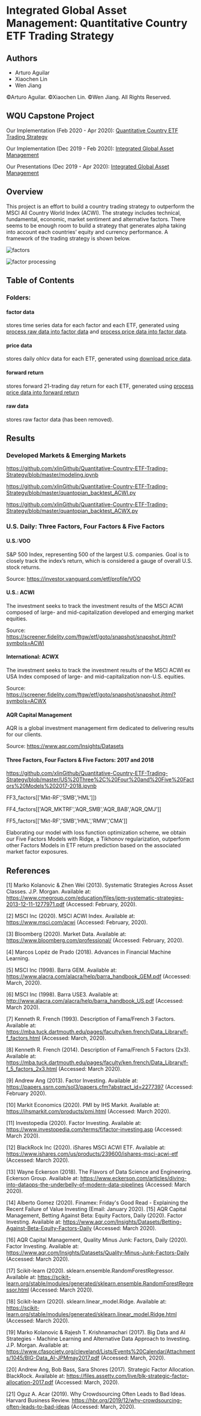 # Integrated Global Asset Management: Quantitative Country ETF Trading Strategy

## Authors
* Arturo Aguilar
* Xiaochen Lin
* Wen Jiang

©Arturo Aguilar. ©Xiaochen Lin. ©Wen Jiang. All Rights Reserved.

## WQU Capstone Project

Our Implementation (Feb 2020 - Apr 2020): [Quantitative Country ETF Trading Strategy](https://github.com/xlinGithub/Quantitative-Country-ETF-Trading-Strategy)

Our Implementation (Dec 2019 - Feb 2020): [Integrated Global Asset Management](https://github.com/wenjiangwj1/Integrated-Global-Equity-Asset-Management)

Our Presentations (Dec 2019 - Apr 2020): [Integrated Global Asset Management](https://drive.google.com/drive/u/2/folders/1gL_FQaxAiupznbdxg7vLuEPTecbatp34)

## Overview
 
This project is an effort to build a country trading strategy to outperform the MSCI All Country World Index (ACWI). The strategy includes technical, fundamental, economic, market sentiment and alternative factors. There seems to be enough room to build a strategy that generates alpha taking into account each countries’ equity and currency performance. A framework of the trading strategy is shown below.

![factors](/factors.png#center)

![factor processing](/factor%20processing.png#center)



## Table of Contents
### Folders:
#### factor data
stores time series data for each factor and each ETF, generated using [process raw data into factor data](/process%20raw%20data%20into%20factor%20data.ipynb) and [process price data into factor data](/process%20price%20data%20into%20factor%20data.ipynb).
#### price data
stores daily ohlcv data for each ETF, generated using [download price data](/download%20price%20data.ipynb).
#### forward return
stores forward 21-trading day return for each ETF, generated using [process price data into forward return](process%20price%20data%20into%20forward%20return.ipynb)
#### raw data
stores raw factor data (has been removed).


## Results
### Developed Markets & Emerging Markets

https://github.com/xlinGithub/Quantitative-Country-ETF-Trading-Strategy/blob/master/modeling.ipynb

https://github.com/xlinGithub/Quantitative-Country-ETF-Trading-Strategy/blob/master/quantopian_backtest_ACWI.py

https://github.com/xlinGithub/Quantitative-Country-ETF-Trading-Strategy/blob/master/quantopian_backtest_ACWX.py


### U.S. Daily: Three Factors, Four Factors & Five Factors

#### U.S.:VOO

S&P 500 Index, representing 500 of the largest U.S. companies. Goal is to closely track the index’s return, which is considered a gauge of overall U.S. stock returns. 

Source: https://investor.vanguard.com/etf/profile/VOO

#### U.S.: ACWI

The investment seeks to track the investment results of the MSCI ACWI composed of large- and mid-capitalization developed and emerging market equities.

Source: https://screener.fidelity.com/ftgw/etf/goto/snapshot/snapshot.jhtml?symbols=ACWI

#### International: ACWX

The investment seeks to track the investment results of the MSCI ACWI ex USA Index composed of large- and mid-capitalization non-U.S. equities. 

Source: https://screener.fidelity.com/ftgw/etf/goto/snapshot/snapshot.jhtml?symbols=ACWX

#### AQR Capital Management

AQR is a global investment management firm dedicated to delivering results for our clients.

Source: https://www.aqr.com/Insights/Datasets

#### Three Factors, Four Factors & Five Factors: 2017 and 2018

https://github.com/xlinGithub/Quantitative-Country-ETF-Trading-Strategy/blob/master/US%20Three%2C%20Four%20and%20Five%20Factors%20Models%202017-2018.ipynb

FF3_factors[['Mkt-RF','SMB','HML']])

FF4_factors[['AQR_MKTRF','AQR_SMB','AQR_BAB','AQR_QMJ']]

FF5_factors[['Mkt-RF','SMB','HML','RMW','CMA']]

Elaborating our model with loss function optimization scheme, we obtain our Five Factors Models with Ridge, a Tikhonov regularization,  outperform other Factors Models in ETF return prediction based on the associated market factor exposures. 

## References

[1] Marko Kolanovic & Zhen Wei (2013). Systematic Strategies Across Asset Classes. J.P. Morgan. Available at: https://www.cmegroup.com/education/files/jpm-systematic-strategies-2013-12-11-1277971.pdf (Accessed: February, 2020).

[2] MSCI Inc (2020). MSCI ACWI Index. Available at: https://www.msci.com/acwi (Accessed: February, 2020).

[3] Bloomberg (2020). Market Data. Available at: https://www.bloomberg.com/professional/ (Accessed: February, 2020).

[4] Marcos Lopéz de Prado (2018). Advances in Financial Machine Learning.

[5] MSCI Inc (1998). Barra GEM. Available at: https://www.alacra.com/alacra/help/barra_handbook_GEM.pdf (Accessed: March, 2020).

[6] MSCI Inc (1998). Barra USE3. Available at: http://www.alacra.com/alacra/help/barra_handbook_US.pdf (Accessed: March 2020).

[7] Kenneth R. French (1993). Description of Fama/French 3 Factors. Available at: https://mba.tuck.dartmouth.edu/pages/faculty/ken.french/Data_Library/f-f_factors.html (Accessed: March, 2020).

[8] Kenneth R. French (2014). Description of Fama/French 5 Factors (2x3). Available at: https://mba.tuck.dartmouth.edu/pages/faculty/ken.french/Data_Library/f-f_5_factors_2x3.html (Accessed: March 2020).

[9] Andrew Ang (2013). Factor Investing. Available at: https://papers.ssrn.com/sol3/papers.cfm?abstract_id=2277397 (Accessed: February 2020).

[10] Markit Economics (2020). PMI by IHS Markit. Available at: https://ihsmarkit.com/products/pmi.html (Accessed: March 2020).
 
[11] Investopedia (2020). Factor Investing. Available at: https://www.investopedia.com/terms/f/factor-investing.asp (Accessed: March 2020).

[12] BlackRock Inc (2020). iShares MSCI ACWI ETF. Available at: https://www.ishares.com/us/products/239600/ishares-msci-acwi-etf (Accessed: March 2020).

[13] Wayne Eckerson (2018). The Flavors of Data Science and Engineering. Eckerson Group. Available at: https://www.eckerson.com/articles/diving-into-dataops-the-underbelly-of-modern-data-pipelines (Accessed: March 2020).

[14] Alberto Gomez (2020). Finamex: Friday's Good Read - Explaining the Recent Failure of Value Investing (Email: January 2020).
[15] AQR Capital Management, Betting Against Beta: Equity Factors, Daily (2020). Factor Investing. Available at: https://www.aqr.com/Insights/Datasets/Betting-Against-Beta-Equity-Factors-Daily (Accessed: March 2020).

[16] AQR Capital Management, Quality Minus Junk: Factors, Daily (2020). Factor Investing. Available at: https://www.aqr.com/Insights/Datasets/Quality-Minus-Junk-Factors-Daily (Accessed: March 2020).
 
[17] Scikit-learn (2020). sklearn.ensemble.RandomForestRegressor. Available at: https://scikit-learn.org/stable/modules/generated/sklearn.ensemble.RandomForestRegressor.html (Accessed: March 2020).

[18] Scikit-learn (2020). sklearn.linear_model.Ridge. Available at: https://scikit-learn.org/stable/modules/generated/sklearn.linear_model.Ridge.html (Accessed: March 2020).

[19] Marko Kolanovic & Rajesh T. Krishnamachari (2017). Big Data and AI Strategies - Machine Learning and Alternative Data Approach to Investing. J.P. Morgan. Available at: https://www.cfasociety.org/cleveland/Lists/Events%20Calendar/Attachments/1045/BIG-Data_AI-JPMmay2017.pdf (Accessed: March, 2020).

[20] Andrew Ang, Bob Bass, Sara Shores (2017). Strategic Factor Allocation. BlackRock. Available at: https://files.assettv.com/live/blk-strategic-factor-allocation-2017.pdf (Accessed: March, 2020).
 
[21] Oguz A. Acar (2019). Why Crowdsourcing Often Leads to Bad Ideas. Harvard Business Review. https://hbr.org/2019/12/why-crowdsourcing-often-leads-to-bad-ideas (Accessed: March, 2020).

